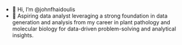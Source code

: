 - 👋 Hi, I’m @johnfhaidoulis
- 🌱 Aspiring data analyst leveraging a strong foundation in data generation and analysis from my career in plant pathology and molecular biology for data-driven problem-solving and analytical insights.

<!---
YianniByte/YianniByte is a ✨ special ✨ repository because its `README.md` (this file) appears on your GitHub profile.
You can click the Preview link to take a look at your changes.
--->
